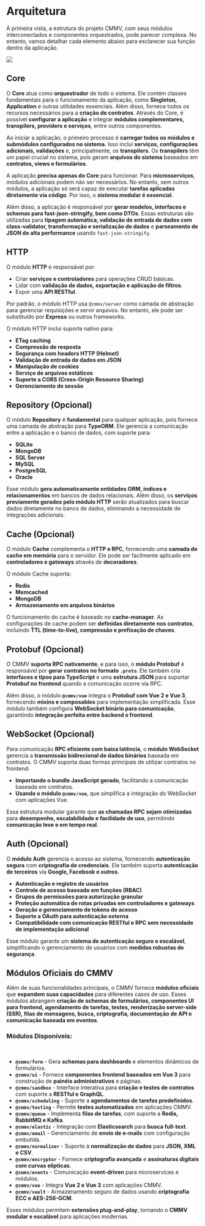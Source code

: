 # Arquitetura

À primeira vista, a estrutura do projeto CMMV, com seus módulos interconectados e componentes orquestrados, pode parecer complexa. No entanto, vamos detalhar cada elemento abaixo para esclarecer sua função dentro da aplicação.

<img src="/assets/cmmv-core.png" />

## Core

O **Core** atua como **orquestrador** de todo o sistema. Ele contém classes fundamentais para o funcionamento da aplicação, como **Singleton, Application** e outras utilidades essenciais. Além disso, fornece todos os recursos necessários para a **criação de contratos**. Através do Core, é possível **configurar a aplicação** e integrar **módulos complementares, transpilers, providers e serviços**, entre outros componentes.

Ao iniciar a aplicação, o primeiro processo é **carregar todos os módulos e submódulos configurados no sistema**. Isso inclui **serviços, configurações adicionais, validações** e, principalmente, os **transpilers**. Os **transpilers** têm um papel crucial no sistema, pois geram **arquivos do sistema** baseados em **contratos, views e formulários**.

A aplicação **precisa apenas do Core** para funcionar. Para **microsserviços**, módulos adicionais podem não ser necessários. No entanto, sem outros módulos, a aplicação só será capaz de executar **tarefas aplicadas diretamente via código**. Por isso, o **sistema modular é essencial**.

Além disso, a aplicação é responsável por **gerar modelos, interfaces e schemas para fast-json-stringify, bem como DTOs**. Essas estruturas são utilizadas para **tipagem automática, validação de entrada de dados com class-validator, transformação e serialização de dados** e **parseamento de JSON de alta performance** usando `fast-json-stringify`.

## HTTP

O módulo **HTTP** é responsável por:

* Criar **serviços e controladores** para operações CRUD básicas.
* Lidar com **validação de dados, exportação e aplicação de filtros**.
* Expor uma **API RESTful**.

Por padrão, o módulo HTTP usa `@cmmv/server` como camada de abstração para gerenciar requisições e servir arquivos. No entanto, ele pode ser substituído por **Express** ou outros frameworks.

O módulo HTTP inclui suporte nativo para:

* **ETag caching**
* **Compressão de resposta**
* **Segurança com headers HTTP (Helmet)**
* **Validação de entrada de dados em JSON**
* **Manipulação de cookies**
* **Serviço de arquivos estáticos**
* **Suporte a CORS (Cross-Origin Resource Sharing)**
* **Gerenciamento de sessão**

## Repository (Opcional)

O módulo **Repository** é **fundamental** para qualquer aplicação, pois fornece uma camada de abstração para **TypeORM**. Ele gerencia a comunicação entre a aplicação e o banco de dados, com suporte para:

* **SQLite**
* **MongoDB**
* **SQL Server**
* **MySQL**
* **PostgreSQL**
* **Oracle**

Esse módulo **gera automaticamente entidades ORM, índices e relacionamentos** em bancos de dados relacionais. Além disso, os **serviços previamente gerados pelo módulo HTTP** serão atualizados para buscar dados diretamente no banco de dados, eliminando a necessidade de integrações adicionais.

## Cache (Opcional)

O módulo **Cache** complementa o **HTTP e RPC**, fornecendo uma **camada de cache em memória** para o servidor. Ele pode ser facilmente aplicado em **controladores e gateways** através de **decoradores**.

O módulo Cache suporta:

* **Redis**
* **Memcached**
* **MongoDB**
* **Armazenamento em arquivos binários**

O funcionamento do cache é baseado no **cache-manager**. As configurações de cache podem ser **definidas diretamente nos contratos**, incluindo **TTL (time-to-live), compressão e prefixação de chaves**.

## Protobuf (Opcional)

O CMMV **suporta RPC nativamente**, e para isso, o **módulo Protobuf** é responsável por **gerar contratos no formato `.proto`**. Ele também cria **interfaces e tipos para TypeScript** e uma **estrutura JSON** para suportar **Protobuf no frontend** quando a comunicação ocorre via RPC.

Além disso, o módulo **`@cmmv/vue`** integra o **Protobuf com Vue 2 e Vue 3**, fornecendo **mixins e composables** para implementação simplificada. Esse módulo também configura **WebSocket binário para comunicação**, garantindo **integração perfeita entre backend e frontend**.

## WebSocket (Opcional)

Para comunicação **RPC eficiente com baixa latência**, o **módulo WebSocket** gerencia a **transmissão bidirecional de dados binários** baseada em contratos. O CMMV suporta duas formas principais de utilizar contratos no frontend:

- **Importando o bundle JavaScript gerado**, facilitando a comunicação baseada em contratos.
- **Usando o módulo `@cmmv/vue`**, que simplifica a integração do WebSocket com aplicações Vue.

Essa estrutura modular garante que **as chamadas RPC sejam otimizadas** para **desempenho, escalabilidade e facilidade de uso**, permitindo **comunicação leve e em tempo real**.

## Auth (Opcional)

O **módulo Auth** gerencia o acesso ao sistema, fornecendo **autenticação segura** com **criptografia de credenciais**. Ele também suporta **autenticação de terceiros** via **Google, Facebook e outros**.

- **Autenticação e registro de usuários**
- **Controle de acesso baseado em funções (RBAC)**
- **Grupos de permissões para autorização granular**
- **Proteção automática de rotas privadas em controladores e gateways**
- **Geração e gerenciamento de tokens de acesso**
- **Suporte a OAuth para autenticação externa**
- **Compatibilidade com comunicação RESTful e RPC sem necessidade de implementação adicional**

Esse módulo garante um **sistema de autenticação seguro e escalável**, simplificando o gerenciamento de usuários com **medidas robustas de segurança**.

## Módulos Oficiais do CMMV

Além de suas funcionalidades principais, o CMMV fornece **módulos oficiais** que **expandem suas capacidades** para diferentes casos de uso. Esses módulos abrangem **criação de schemas de formulários, componentes UI para frontend, agendamento de tarefas, testes, renderização server-side (SSR), filas de mensagens, busca, criptografia, documentação de API e comunicação baseada em eventos**.

### Módulos Disponíveis:

<br/>

- **`@cmmv/form`** - Gera **schemas para dashboards** e elementos dinâmicos de formulários.
- **`@cmmv/ui`** - Fornece **componentes frontend baseados em Vue 3** para construção de **painéis administrativos** e páginas.
- **`@cmmv/sandbox`** - Interface interativa para **criação e testes de contratos** com suporte a **RESTful e GraphQL**.
- **`@cmmv/scheduling`** - Suporte a **agendamentos de tarefas predefinidos**.
- **`@cmmv/testing`** - Permite **testes automatizados** em aplicações CMMV.
- **`@cmmv/queue`** - Implementa **filas de tarefas**, com suporte a **Redis, RabbitMQ e Kafka**.
- **`@cmmv/elastic`** - Integração com **Elasticsearch** para **busca full-text**.
- **`@cmmv/email`** - Gerenciamento de **envio de e-mails** com configuração embutida.
- **`@cmmv/normalizer`** - Suporte à **normalização de dados** para **JSON, XML e CSV**.
- **`@cmmv/encryptor`** - Fornece **criptografia avançada** e **assinaturas digitais com curvas elípticas**.
- **`@cmmv/events`** - Comunicação **event-driven** para microservices e módulos.
- **`@cmmv/vue`** - Integra **Vue 2 e Vue 3** com aplicações CMMV.
- **`@cmmv/vault`** - Armazenamento seguro de dados usando **criptografia ECC e AES-256-GCM**.

Esses módulos permitem **extensões plug-and-play**, tornando o **CMMV modular e escalável** para aplicações modernas.
